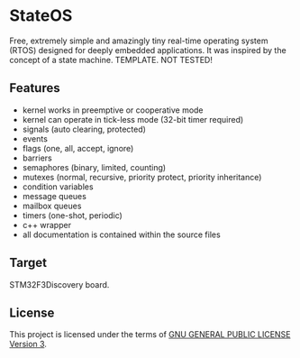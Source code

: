 StateOS
=======

Free, extremely simple and amazingly tiny real-time operating system (RTOS) designed for deeply embedded applications.
It was inspired by the concept of a state machine.
TEMPLATE. NOT TESTED!

Features
--------

- kernel works in preemptive or cooperative mode
- kernel can operate in tick-less mode (32-bit timer required)
- signals (auto clearing, protected)
- events
- flags (one, all, accept, ignore)
- barriers
- semaphores (binary, limited, counting)
- mutexes (normal, recursive, priority protect, priority inheritance)
- condition variables
- message queues
- mailbox queues
- timers (one-shot, periodic)
- c++ wrapper
- all documentation is contained within the source files

Target
-------

STM32F3Discovery board.

License
-------

This project is licensed under the terms of [GNU GENERAL PUBLIC LICENSE Version 3](http://www.gnu.org/philosophy/why-not-lgpl.html).
